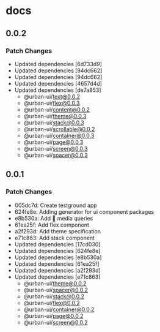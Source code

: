# docs

## 0.0.2

### Patch Changes

- Updated dependencies [6d733d9]
- Updated dependencies [94dc662]
- Updated dependencies [94dc662]
- Updated dependencies [4657d4d]
- Updated dependencies [de7a853]
  - @urban-ui/text@0.0.2
  - @urban-ui/flex@0.0.3
  - @urban-ui/content@0.0.2
  - @urban-ui/theme@0.0.3
  - @urban-ui/stack@0.0.3
  - @urban-ui/scrollable@0.0.2
  - @urban-ui/container@0.0.3
  - @urban-ui/page@0.0.3
  - @urban-ui/screen@0.0.3
  - @urban-ui/spacer@0.0.3

## 0.0.1

### Patch Changes

- 005dc7d: Create testground app
- 624fe8e: Adding generator for ui component packages
- e8b530a: Add :rocket: media queries
- 61ea25f: Add flex component
- a2f293d: Add theme specification
- e71c863: Add stack component
- Updated dependencies [17cd030]
- Updated dependencies [624fe8e]
- Updated dependencies [e8b530a]
- Updated dependencies [61ea25f]
- Updated dependencies [a2f293d]
- Updated dependencies [e71c863]
  - @urban-ui/theme@0.0.2
  - @urban-ui/spacer@0.0.2
  - @urban-ui/stack@0.0.2
  - @urban-ui/flex@0.0.2
  - @urban-ui/container@0.0.2
  - @urban-ui/page@0.0.2
  - @urban-ui/screen@0.0.2
